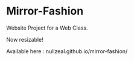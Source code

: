 # Mirror-Fashion

Website Project for a Web Class.
 
Now resizable!

Available here : nullzeal.github.io/mirror-fashion/
